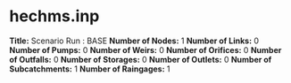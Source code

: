 # hechms.inp
**Title:** Scenario Run :  BASE
**Number of Nodes:** 1
**Number of Links:** 0
**Number of Pumps:** 0
**Number of Weirs:** 0
**Number of Orifices:** 0
**Number of Outfalls:** 0
**Number of Storages:** 0
**Number of Outlets:** 0
**Number of Subcatchments:** 1
**Number of Raingages:** 1
